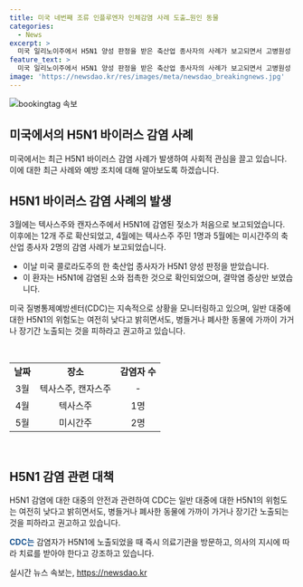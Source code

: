 ```yaml
---
title: 미국 네번째 조류 인플루엔자 인체감염 사례 도출…원인 동물
categories:
  - News
excerpt: >
  미국 일리노이주에서 H5N1 양성 판정을 받은 축산업 종사자의 사례가 보고되면서 고병원성 조류인플루엔자에 대한 우려가 높아지고 있다. 이 환자는 H5N1에 감염된 소와 접촉한 후 결막염 증상을 보였으나, 항바이러스제 투약 후 회복했다. 지난 3월 이후 여러 주에서 H5N1에 감염된 젖소와의 접촉으로 인한 인체 감염 사례가 보고되며, CDC는 대중에게 동물에 가까이 가거나 장기간 노출을 피하도록 권고하고 있다.
feature_text: >
  미국 일리노이주에서 H5N1 양성 판정을 받은 축산업 종사자의 사례가 보고되면서 고병원성 조류인플루엔자에 대한 우려가 높아지고 있다. 이 환자는 H5N1에 감염된 소와 접촉한 후 결막염 증상을 보였으나, 항바이러스제 투약 후 회복했다. 지난 3월 이후 여러 주에서 H5N1에 감염된 젖소와의 접촉으로 인한 인체 감염 사례가 보고되며, CDC는 대중에게 동물에 가까이 가거나 장기간 노출을 피하도록 권고하고 있다.
image: 'https://newsdao.kr/res/images/meta/newsdao_breakingnews.jpg'
---
```


<p><img src="https://newsdao.kr/res/images/meta/newsdao_breakingnews.jpg" alt="bookingtag 속보" /></p>

<h2 data-ke-size="size26">미국에서의 H5N1 바이러스 감염 사례</h2>

<p data-ke-size="size16">미국에서는 최근 H5N1 바이러스 감염 사례가 발생하여 사회적 관심을 끌고 있습니다. 이에 대한 최근 사례와 예방 조치에 대해 알아보도록 하겠습니다.</p>

<h2 data-ke-size="size24">H5N1 바이러스 감염 사례의 발생</h2>

<p data-ke-size="size16">3월에는 텍사스주와 캔자스주에서 H5N1에 감염된 젖소가 처음으로 보고되었습니다. 이후에는 12개 주로 확산되었고, 4월에는 텍사스주 주민 1명과 5월에는 미시간주의 축산업 종사자 2명의 감염 사례가 보고되었습니다.</p>

<ul>
    <li>이날 미국 콜로라도주의 한 축산업 종사자가 H5N1 양성 판정을 받았습니다.</li>
    <li>이 환자는 H5N1에 감염된 소와 접촉한 것으로 확인되었으며, 결막염 증상만 보였습니다.</li>
</ul>

<p data-ke-size="size16">미국 질병통제예방센터(CDC)는 지속적으로 상황을 모니터링하고 있으며, 일반 대중에 대한 H5N1의 위험도는 여전히 낮다고 밝히면서도, 병들거나 폐사한 동물에 가까이 가거나 장기간 노출되는 것을 피하라고 권고하고 있습니다.</p>

<p data-ke-size="size16">&nbsp;</p>

<table>
    <tbody>
        <tr>
            <td style="text-align: center; height: 17px;"><b>날짜</b></td>
            <td style="text-align: center; height: 17px;"><b>장소</b></td>
            <td style="text-align: center; height: 17px;"><b>감염자 수</b></td>
        </tr>
        <tr>
            <td style="text-align: center; height: 17px;">3월</td>
            <td style="text-align: center; height: 17px;">텍사스주, 캔자스주</td>
            <td style="text-align: center; height: 17px;">-</td>
        </tr>
        <tr>
            <td style="text-align: center; height: 17px;">4월</td>
            <td style="text-align: center; height: 17px;">텍사스주</td>
            <td style="text-align: center; height: 17px;">1명</td>
        </tr>
        <tr>
            <td style="text-align: center; height: 17px;">5월</td>
            <td style="text-align: center; height: 17px;">미시간주</td>
            <td style="text-align: center; height: 17px;">2명</td>
        </tr>
    </tbody>
</table>

<p data-ke-size="size16">&nbsp;</p>

<h2 data-ke-size="size24">H5N1 감염 관련 대책</h2>

<p data-ke-size="size16">H5N1 감염에 대한 대중의 안전과 관련하여 CDC는 일반 대중에 대한 H5N1의 위험도는 여전히 낮다고 밝히면서도, 병들거나 폐사한 동물에 가까이 가거나 장기간 노출되는 것을 피하라고 권고하고 있습니다.</p>

<p data-ke-size="size16"><b><span style="color: #1a5490;">CDC는</span></b> 감염자가 H5N1에 노출되었을 때 즉시 의료기관을 방문하고, 의사의 지시에 따라 치료를 받아야 한다고 강조하고 있습니다.</p>
실시간 뉴스 속보는, <a href="https://newsdao.kr" rel="dofollow">https://newsdao.kr</a>


